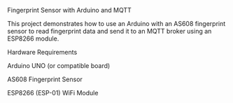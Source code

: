 Fingerprint Sensor with Arduino and MQTT

This project demonstrates how to use an Arduino with an AS608 fingerprint sensor to read fingerprint data and send it to an MQTT broker using an ESP8266 module.

Hardware Requirements

Arduino UNO (or compatible board)

AS608 Fingerprint Sensor

ESP8266 (ESP-01) WiFi Module
